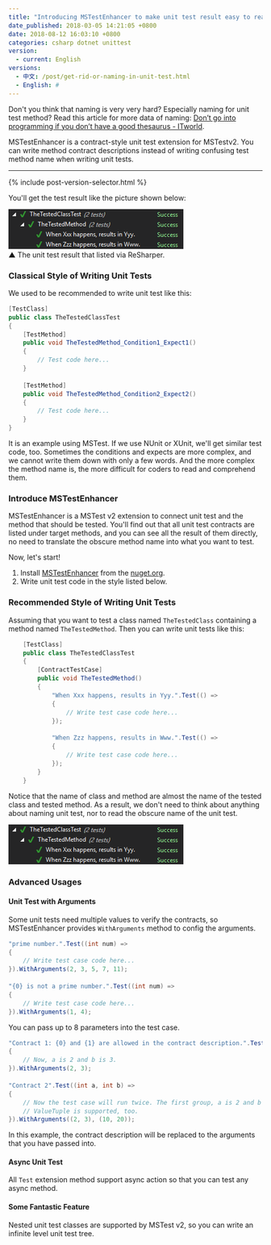 ```yaml
---
title: "Introducing MSTestEnhancer to make unit test result easy to read"
date_published: 2018-03-05 14:21:05 +0800
date: 2018-08-12 16:03:10 +0800
categories: csharp dotnet unittest
version:
  - current: English
versions:
  - 中文: /post/get-rid-or-naming-in-unit-test.html
  - English: #
---
```


Don't you think that naming is very very hard? Especially naming for unit test method? Read this article for more data of naming: [Don’t go into programming if you don’t have a good thesaurus - ITworld](https://www.itworld.com/article/2833265/cloud-computing/don-t-go-into-programming-if-you-don-t-have-a-good-thesaurus.html).

MSTestEnhancer is a contract-style unit test extension for MSTestv2. You can write method contract descriptions instead of writing confusing test method name when writing unit tests.

---

{% include post-version-selector.html %}

<div id="toc"></div>

You'll get the test result like the picture shown below:

![Test results](/static/posts/2018-02-13-13-09-26.png)  
▲ The unit test result that listed via ReSharper.

### Classical Style of Writing Unit Tests

We used to be recommended to write unit test like this:

```csharp
[TestClass]
public class TheTestedClassTest
{
    [TestMethod]
    public void TheTestedMethod_Condition1_Expect1()
    {
        // Test code here...
    }

    [TestMethod]
    public void TheTestedMethod_Condition2_Expect2()
    {
        // Test code here...
    }
}
```

It is an example using MSTest. If we use NUnit or XUnit, we'll get similar test code, too. Sometimes the conditions and expects are more complex, and we cannot write them down with only a few words. And the more complex the method name is, the more difficult for coders to read and comprehend them.

### Introduce MSTestEnhancer

MSTestEnhancer is a MSTest v2 extension to connect unit test and the method that should be tested. You'll find out that all unit test contracts are listed under target methods, and you can see all the result of them directly, no need to translate the obscure method name into what you want to test.

Now, let's start!

1. Install [MSTestEnhancer](https://www.nuget.org/packages/MSTestEnhancer/) from the [nuget.org](https://www.nuget.org/).
1. Write unit test code in the style listed below.

### Recommended Style of Writing Unit Tests

Assuming that you want to test a class named `TheTestedClass` containing a method named `TheTestedMethod`. Then you can write unit tests like this:

```csharp
    [TestClass]
    public class TheTestedClassTest
    {
        [ContractTestCase]
        public void TheTestedMethod()
        {
            "When Xxx happens, results in Yyy.".Test(() =>
            {
                // Write test case code here...
            });
            
            "When Zzz happens, results in Www.".Test(() =>
            {
                // Write test case code here...
            });
        }
    }
```

Notice that the name of class and method are almost the name of the tested class and tested method. As a result, we don't need to think about anything about naming unit test, nor to read the obscure name of the unit test.

![Test results](/static/posts/2018-02-13-13-09-26.png)

### Advanced Usages

#### Unit Test with Arguments

Some unit tests need multiple values to verify the contracts, so MSTestEnhancer provides `WithArguments` method to config the arguments.

```csharp
"prime number.".Test((int num) =>
{
    // Write test case code here...
}).WithArguments(2, 3, 5, 7, 11);

"{0} is not a prime number.".Test((int num) =>
{
    // Write test case code here...
}).WithArguments(1, 4);
```

You can pass up to 8 parameters into the test case.

```csharp
"Contract 1: {0} and {1} are allowed in the contract description.".Test((int a, int b) =>
{
    // Now, a is 2 and b is 3.
}).WithArguments(2, 3);

"Contract 2".Test((int a, int b) =>
{
    // Now the test case will run twice. The first group, a is 2 and b is 3; and the second group, a is 10 and b is 20.
    // ValueTuple is supported, too.
}).WithArguments((2, 3), (10, 20));
```

In this example, the contract description will be replaced to the arguments that you have passed into.

#### Async Unit Test

All `Test` extension method support async action so that you can test any async method.

#### Some Fantastic Feature

Nested unit test classes are supported by MSTest v2, so you can write an infinite level unit test tree.

